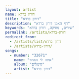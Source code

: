 ```yaml
---
layout: artist
name: דורון ברדא
title: "דורון ברדא"
description: "דף האמן דורון ברדא"
keywords: "שירים, מוזיקה, דורון ברדא"
permalink: /artists/דורון-ברדא
redirect_from:
  - /artists/list/דורון ברדא
  - /artists/דורון-ברדא/
songs:
  - number: "32671"
    name: "אתה לי האחד"
    album: "סינגלים"
    artist: "דורון ברדא"
---
```

